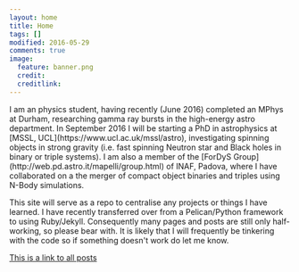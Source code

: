 ```yaml
---
layout: home
title: Home
tags: []
modified: 2016-05-29
comments: true
image:
  feature: banner.png
  credit:
  creditlink:
---
```


<p> I am an physics student, having recently (June 2016) completed an MPhys at Durham, researching gamma ray bursts in the high-energy astro department. In September 2016 I will be starting a PhD in astrophysics at [MSSL, UCL](https://www.ucl.ac.uk/mssl/astro), investigating spinning objects in strong gravity (i.e. fast spinning Neutron star and Black holes in binary or triple systems). I am also a member of the [ForDyS Group](http://web.pd.astro.it/mapelli/group.html) of INAF, Padova, where I have collaborated on a the merger of compact object binaries and triples using N-Body simulations.</p> 

<p>This site will serve as a repo to centralise any projects or things I have learned. I have recently transferred over from a Pelican/Python framework to using Ruby/Jekyll. Consequently many pages and posts are still only half-working, so please bear with. It is likely that I will frequently be tinkering with the code so if something doesn't work do let me know.</p>

[This is a link to all posts](http://tomkimpson.com/posts/)

